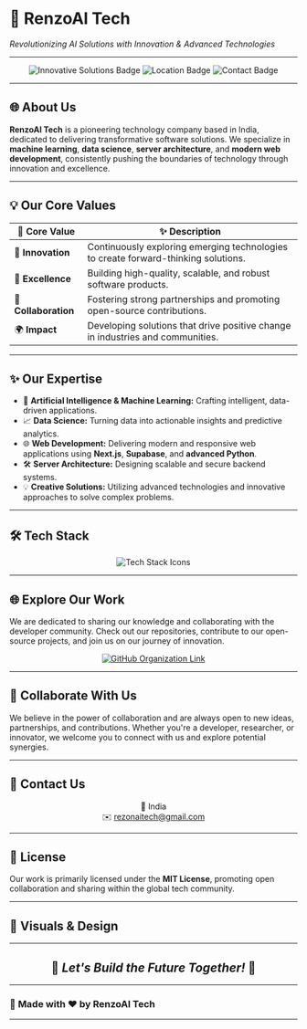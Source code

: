 # 🚀 **RenzoAl Tech**  
*Revolutionizing AI Solutions with Innovation & Advanced Technologies*  

---

<p align="center">
    <img src="https://img.shields.io/badge/Innovative%20Solutions-AI%20%7C%20ML%20%7C%20Web%20Development-blueviolet?style=for-the-badge" alt="Innovative Solutions Badge"/>
    <img src="https://img.shields.io/badge/Location-India-ff69b4?style=for-the-badge" alt="Location Badge"/>
    <img src="https://img.shields.io/badge/Contact-rezonaitech@gmail.com-orange?style=for-the-badge" alt="Contact Badge"/>
</p>  

---

## 🌐 **About Us**  
**RenzoAl Tech** is a pioneering technology company based in India, dedicated to delivering transformative software solutions. We specialize in **machine learning**, **data science**, **server architecture**, and **modern web development**, consistently pushing the boundaries of technology through innovation and excellence.  

---

## 💡 **Our Core Values**  

| 🌟 **Core Value**          | ✨ **Description**                                                              |  
|----------------------------|-------------------------------------------------------------------------------|  
| 🚀 **Innovation**          | Continuously exploring emerging technologies to create forward-thinking solutions. |  
| 🧠 **Excellence**          | Building high-quality, scalable, and robust software products.                |  
| 🤝 **Collaboration**       | Fostering strong partnerships and promoting open-source contributions.         |  
| 🌍 **Impact**              | Developing solutions that drive positive change in industries and communities. |  

---

## ✨ **Our Expertise**  

- 🧠 **Artificial Intelligence & Machine Learning:** Crafting intelligent, data-driven applications.  
- 📈 **Data Science:** Turning data into actionable insights and predictive analytics.  
- 🌐 **Web Development:** Delivering modern and responsive web applications using **Next.js**, **Supabase**, and **advanced Python**.  
- 🛠 **Server Architecture:** Designing scalable and secure backend systems.  
- 💡 **Creative Solutions:** Utilizing advanced technologies and innovative approaches to solve complex problems.  

---

## 🛠 **Tech Stack**  

<p align="center">
    <img src="https://skillicons.dev/icons?i=nextjs,react,tailwind css,python,supabase,C,C++,gitlab,git,github" alt="Tech Stack Icons"/>
</p>  

---

## 🌐 **Explore Our Work**  
We are dedicated to sharing our knowledge and collaborating with the developer community. Check out our repositories, contribute to our open-source projects, and join us on our journey of innovation.  

<p align="center">
    <a href="https://github.com/RezonAi-Tech">
        <img src="https://img.shields.io/badge/GitHub%20Organization-Visit%20Now-000000?style=for-the-badge&logo=github" alt="GitHub Organization Link"/>
    </a>
</p>  

---

## 🤝 **Collaborate With Us**  
We believe in the power of collaboration and are always open to new ideas, partnerships, and contributions. Whether you're a developer, researcher, or innovator, we welcome you to connect with us and explore potential synergies.  

---

## 📧 **Contact Us**  

<p align="center">
    📍 India
    <br>
    ✉️ <a href="mailto:rezonaitech@gmail.com">rezonaitech@gmail.com</a>  
</p>  

---

## 📜 **License**  
Our work is primarily licensed under the **MIT License**, promoting open collaboration and sharing within the global tech community.  

---

## 🎨 **Visuals & Design**  
<p align="center">
   
---

<h2 align="center">🚀 <i>Let's Build the Future Together!</i> 🚀</h2>  

---

### 💫 **Made with ❤️ by RenzoAl Tech**  

---

